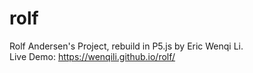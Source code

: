 # rolf

Rolf Andersen's Project, rebuild in P5.js by Eric Wenqi Li.  
Live Demo: https://wenqili.github.io/rolf/
